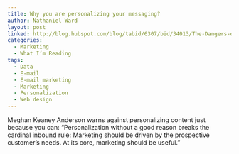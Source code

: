 ```yaml
---
title: Why you are personalizing your messaging?
author: Nathaniel Ward
layout: post
linked: http://blog.hubspot.com/blog/tabid/6307/bid/34013/The-Dangers-of-Premature-Marketing-Personalization.aspx
categories:
  - Marketing
  - What I’m Reading
tags:
  - Data
  - E-mail
  - E-mail marketing
  - Marketing
  - Personalization
  - Web design
---
```

Meghan Keaney Anderson warns against personalizing content just because you can: “Personalization without a good reason breaks the cardinal inbound rule: Marketing should be driven by the prospective customer’s needs. At its core, marketing should be useful.”